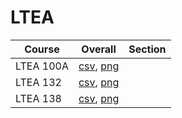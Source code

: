 # LTEA

| Course | Overall | Section |
| ------ | ------- | ------- |
| LTEA 100A | [csv](https://github.com/UCSD-Historical-Enrollment-Data/2025Winter/blob/main/overall/LTEA%20100A.csv), [png](https://raw.githubusercontent.com/UCSD-Historical-Enrollment-Data/2025Winter/main/plot_overall/LTEA%20100A.png) |  |
| LTEA 132 | [csv](https://github.com/UCSD-Historical-Enrollment-Data/2025Winter/blob/main/overall/LTEA%20132.csv), [png](https://raw.githubusercontent.com/UCSD-Historical-Enrollment-Data/2025Winter/main/plot_overall/LTEA%20132.png) |  |
| LTEA 138 | [csv](https://github.com/UCSD-Historical-Enrollment-Data/2025Winter/blob/main/overall/LTEA%20138.csv), [png](https://raw.githubusercontent.com/UCSD-Historical-Enrollment-Data/2025Winter/main/plot_overall/LTEA%20138.png) |  |
